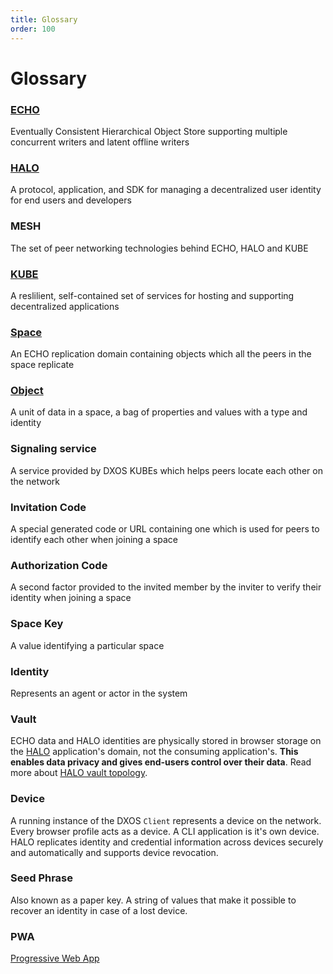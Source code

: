 ```yaml
---
title: Glossary
order: 100
---
```


# Glossary

### [ECHO](./platform)

Eventually Consistent Hierarchical Object Store supporting multiple concurrent writers and latent offline writers

### [HALO](./platform/halo)

A protocol, application, and SDK for managing a decentralized user identity for end users and developers

### MESH

The set of peer networking technologies behind ECHO, HALO and KUBE

### [KUBE](./platform/kube)

A reslilient, self-contained set of services for hosting and supporting decentralized applications

### [Space](./platform/#spaces)

An ECHO replication domain containing objects which all the peers in the space replicate

### [Object](./platform/#objects)

A unit of data in a space, a bag of properties and values with a type and identity

### Signaling service

A service provided by DXOS KUBEs which helps peers locate each other on the network

### Invitation Code

A special generated code or URL containing one which is used for peers to identify each other when joining a space

### Authorization Code

A second factor provided to the invited member by the inviter to verify their identity when joining a space

### Space Key

A value identifying a particular space

### Identity

Represents an agent or actor in the system

### Vault

ECHO data and HALO identities are physically stored in browser storage on the [HALO](./platform/halo) application's domain, not the consuming application's. **This enables data privacy and gives end-users control over their data**. Read more about [HALO vault topology](./platform/#local-vault-topology).

### Device

A running instance of the DXOS `Client` represents a device on the network. Every browser profile acts as a device. A CLI application is it's own device. HALO replicates identity and credential information across devices securely and automatically and supports device revocation.

### Seed Phrase

Also known as a paper key. A string of values that make it possible to recover an identity in case of a lost device.

### PWA

[Progressive Web App](https://en.wikipedia.org/wiki/Progressive_web_app)
